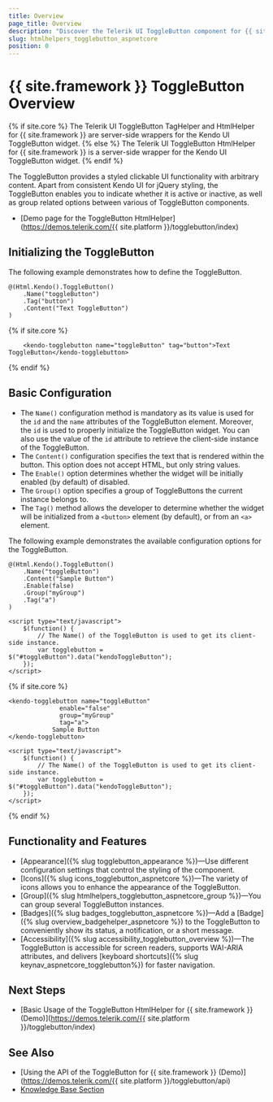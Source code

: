 ```yaml
---
title: Overview
page_title: Overview
description: "Discover the Telerik UI ToggleButton component for {{ site.framework }} that provides features like Badges, Icons, and numerous built-in configuration options."
slug: htmlhelpers_togglebutton_aspnetcore
position: 0
---
```


# {{ site.framework }} ToggleButton Overview

{% if site.core %}
The Telerik UI ToggleButton TagHelper and HtmlHelper for {{ site.framework }} are server-side wrappers for the Kendo UI ToggleButton widget.
{% else %}
The Telerik UI ToggleButton HtmlHelper for {{ site.framework }} is a server-side wrapper for the Kendo UI ToggleButton widget.
{% endif %}

The ToggleButton provides a styled clickable UI functionality with arbitrary content. Apart from consistent Kendo UI for jQuery styling, the ToggleButton enables you to indicate whether it is active or inactive, as well as group related options between various of ToggleButton components. 

* [Demo page for the ToggleButton HtmlHelper](https://demos.telerik.com/{{ site.platform }}/togglebutton/index)

## Initializing the ToggleButton

The following example demonstrates how to define the ToggleButton.

```HtmlHelper
@(Html.Kendo().ToggleButton()
    .Name("toggleButton")
    .Tag("button")
    .Content("Text ToggleButton")
)
```
{% if site.core %}
```TagHelper
    <kendo-togglebutton name="toggleButton" tag="button">Text ToggleButton</kendo-togglebutton>
```
{% endif %}

## Basic Configuration

* The `Name()` configuration method is mandatory as its value is used for the `id` and the `name` attributes of the ToggleButton element. Moreover, the `id` is used to properly initialize the ToggleButton widget. You can also use the value of the `id` attribute to retrieve the client-side instance of the ToggleButton.
* The `Content()` configuration specifies the text that is rendered within the button. This option does not accept HTML, but only string values.
* The `Enable()` option determines whether the widget will be initially enabled (by default) of disabled.
* The `Group()` option specifies a group of ToggleButtons the current instance belongs to.
* The `Tag()` method allows the developer to determine whether the widget will be initialized from a `<button>` element (by default), or from an `<a>` element.

The following example demonstrates the available configuration options for the ToggleButton.

```HtmlHelper
@(Html.Kendo().ToggleButton()
	.Name("toggleButton")
	.Content("Sample Button")
	.Enable(false)
    .Group("myGroup")
	.Tag("a")
)

<script type="text/javascript">
    $(function() {
        // The Name() of the ToggleButton is used to get its client-side instance.
        var togglebutton = $("#toggleButton").data("kendoToggleButton");
    });
</script>
```
{% if site.core %}
```TagHelper
<kendo-togglebutton name="toggleButton"
              enable="false"
              group="myGroup"
              tag="a">
            Sample Button
</kendo-togglebutton>

<script type="text/javascript">
    $(function() {
        // The Name() of the ToggleButton is used to get its client-side instance.
        var togglebutton = $("#toggleButton").data("kendoToggleButton");
    });
</script>
```
{% endif %}

## Functionality and Features

* [Appearance]({% slug togglebutton_appearance %})&mdash;Use different configuration settings that control the styling of the component.
* [Icons]({% slug icons_togglebutton_aspnetcore %})&mdash;The variety of icons allows you to enhance the appearance of the ToggleButton.
* [Group]({% slug htmlhelpers_togglebutton_aspnetcore_group %})&mdash;You can group several ToggleButton instances.
* [Badges]({% slug badges_togglebutton_aspnetcore %})&mdash;Add a [Badge]({% slug overview_badgehelper_aspnetcore %}) to the ToggleButton to conveniently show its status, a notification, or a short message.
* [Accessibility]({% slug accessibility_togglebutton_overview %})&mdash;The ToggleButton is accessible for screen readers, supports WAI-ARIA attributes, and delivers [keyboard shortcuts]({% slug keynav_aspnetcore_togglebutton%}) for faster navigation.

## Next Steps

* [Basic Usage of the ToggleButton HtmlHelper for {{ site.framework }} (Demo)](https://demos.telerik.com/{{ site.platform }}/togglebutton/index)

## See Also

* [Using the API of the ToggleButton for {{ site.framework }} (Demo)](https://demos.telerik.com/{{ site.platform }}/togglebutton/api)
* [Knowledge Base Section](/knowledge-base)
